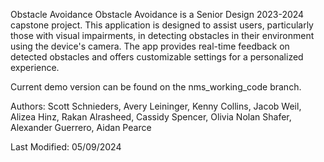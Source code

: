 Obstacle Avoidance
Obstacle Avoidance is a Senior Design 2023-2024 capstone project. This application is designed to assist users, particularly those with visual impairments, in detecting obstacles in their environment using the device's camera. The app provides real-time feedback on detected obstacles and offers customizable settings for a personalized experience.

Current demo version can be found on the nms_working_code branch.

Authors:
Scott Schnieders, Avery Leininger, Kenny Collins, Jacob Weil, Alizea Hinz, Rakan Alrasheed, Cassidy Spencer, Olivia Nolan Shafer, Alexander Guerrero, Aidan Pearce

Last Modified:
05/09/2024
